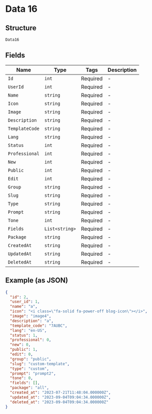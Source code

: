 
# Data 16

## Structure

`Data16`

## Fields

| Name | Type | Tags | Description |
|  --- | --- | --- | --- |
| `Id` | `int` | Required | - |
| `UserId` | `int` | Required | - |
| `Name` | `string` | Required | - |
| `Icon` | `string` | Required | - |
| `Image` | `string` | Required | - |
| `Description` | `string` | Required | - |
| `TemplateCode` | `string` | Required | - |
| `Lang` | `string` | Required | - |
| `Status` | `int` | Required | - |
| `Professional` | `int` | Required | - |
| `New` | `int` | Required | - |
| `Public` | `int` | Required | - |
| `Edit` | `int` | Required | - |
| `Group` | `string` | Required | - |
| `Slug` | `string` | Required | - |
| `Type` | `string` | Required | - |
| `Prompt` | `string` | Required | - |
| `Tone` | `int` | Required | - |
| `Fields` | `List<string>` | Required | - |
| `Package` | `string` | Required | - |
| `CreatedAt` | `string` | Required | - |
| `UpdatedAt` | `string` | Required | - |
| `DeletedAt` | `string` | Required | - |

## Example (as JSON)

```json
{
  "id": 2,
  "user_id": 1,
  "name": "a",
  "icon": "<i class=\"fa-solid fa-power-off blog-icon\"></i>",
  "image": "image4",
  "description": "a",
  "template_code": "7AUBC",
  "lang": "en-US",
  "status": 1,
  "professional": 0,
  "new": 0,
  "public": 1,
  "edit": 0,
  "group": "public",
  "slug": "custom-template",
  "type": "custom",
  "prompt": "prompt2",
  "tone": 0,
  "fields": [],
  "package": "all",
  "created_at": "2023-07-21T11:48:04.000000Z",
  "updated_at": "2023-09-04T09:04:34.000000Z",
  "deleted_at": "2023-09-04T09:04:34.000000Z"
}
```

